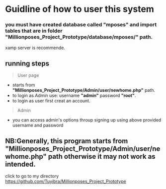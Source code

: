 # Guidline of how to user this system
### you must have created database called **"mposes"** and import tables that are in folder **"Millionposes_Project_Prototype/database/mposes/"** path.
xamp server is recommende.
## running steps
> User page
 * starts from  **"Millionposes_Project_Prototype/Admin/user/newhome.php"** path.
 * to login as Admin use: username **"admin"**  password **"root"**.
 * to login as user first creat an account.
> Admin
 * you can access admin's options throup signing up using above provided username and password
 
## NB:Generally, this program starts from **"Millionposes_Project_Prototype/Admin/user/newhome.php"** path otherwise it may not work as intended.

click to go to my directory
https://github.com/Tuyibra/Millionposes_Project_Prototype
